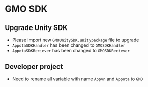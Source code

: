 # GMO SDK

## Upgrade Unity SDK
- Please import new `GMOUnitySDK.unitypackage` file to upgrade
- `AppotaSDKHandler` has been changed to `GMOSDKHandler`
- `AppotaSDKReciever` has been changed to `GMOSDKReciever`

## Developer project
- Need to rename all variable with name `Appvn` and `Appota` to `GMO`
